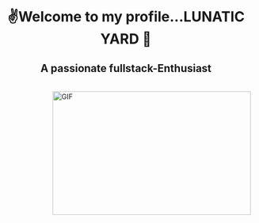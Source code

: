 <h1 align="center"> ✌️Welcome to my profile...LUNATIC YARD 🫰</h1>
<h2 align="center">A passionate fullstack-Enthusiast</h2>
<br>
<img align="right" alt="GIF" src="https://camo.githubusercontent.com/5ddf73ad3a205111cf8c686f687fc216c2946a75005718c8da5b837ad9de78c9/68747470733a2f2f7468756d62732e6766796361742e636f6d2f4576696c4e657874446576696c666973682d736d616c6c2e676966" width="400px" height="250"/>
